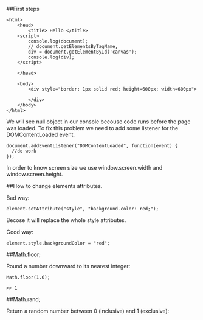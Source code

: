 ##First steps

    <html>
        <head>
            <title> Hello </title>
        <script>
            console.log(document);
            // document.getElementsByTagName, 
            div = document.getElementById('canvas');
            console.log(div);
        </script>

        </head>    

        <body>    
            <div style="border: 1px solid red; height=600px; width=600px">

            </div>
        </body>
    </html>

We will see null object in our console becouse code runs before the page was loaded.
To fix this problem we need to add some listener for the DOMContentLoaded event.


    document.addEventListener("DOMContentLoaded", function(event) { 
      //do work
    });

In order to know screen size we use window.screen.width and window.screen.height.

##How to change elements attributes.

Bad way:

    element.setAttribute("style", "background-color: red;");

Becose it will replace the whole style attributes.

Good way:

    element.style.backgroundColor = "red";


##Math.floor; 

Round a number downward to its nearest integer:

    Math.floor(1.6); 

    >> 1

##Math.rand;

Return a random number between 0 (inclusive) and 1 (exclusive):




